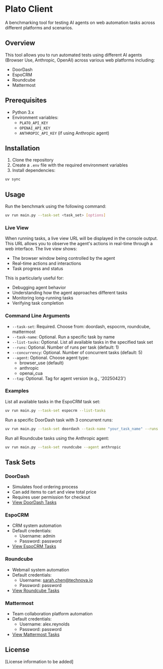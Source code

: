 # Plato Client

A benchmarking tool for testing AI agents on web automation tasks across different platforms and scenarios.

## Overview

This tool allows you to run automated tests using different AI agents (Browser Use, Anthropic, OpenAI) across various web platforms including:
- DoorDash
- EspoCRM
- Roundcube
- Mattermost

## Prerequisites

- Python 3.x
- Environment variables:
  - `PLATO_API_KEY`
  - `OPENAI_API_KEY`
  - `ANTHROPIC_API_KEY` (if using Anthropic agent)

## Installation

1. Clone the repository
2. Create a `.env` file with the required environment variables
3. Install dependencies:
```bash
uv sync
```

## Usage

Run the benchmark using the following command:

```bash
uv run main.py --task-set <task_set> [options]
```

### Live View

When running tasks, a live view URL will be displayed in the console output. This URL allows you to observe the agent's actions in real-time through a web interface. The live view shows:
- The browser window being controlled by the agent
- Real-time actions and interactions
- Task progress and status

This is particularly useful for:
- Debugging agent behavior
- Understanding how the agent approaches different tasks
- Monitoring long-running tasks
- Verifying task completion

### Command Line Arguments

- `--task-set`: Required. Choose from: doordash, espocrm, roundcube, mattermost
- `--task-name`: Optional. Run a specific task by name
- `--list-tasks`: Optional. List all available tasks in the specified task set
- `--runs`: Optional. Number of runs per task (default: 1)
- `--concurrency`: Optional. Number of concurrent tasks (default: 5)
- `--agent`: Optional. Choose agent type:
  - browser_use (default)
  - anthropic
  - openai_cua
- `--tag`: Optional. Tag for agent version (e.g., '20250423')

### Examples

List all available tasks in the EspoCRM task set:
```bash
uv run main.py --task-set espocrm --list-tasks
```

Run a specific DoorDash task with 3 concurrent runs:
```bash
uv run main.py --task-set doordash --task-name "your_task_name" --runs 3
```

Run all Roundcube tasks using the Anthropic agent:
```bash
uv run main.py --task-set roundcube --agent anthropic
```

## Task Sets

### DoorDash
- Simulates food ordering process
- Can add items to cart and view total price
- Requires user permission for checkout
- [View DoorDash Tasks](../python/src/plato/examples/doordash_tasks.py)

### EspoCRM
- CRM system automation
- Default credentials:
  - Username: admin
  - Password: password
- [View EspoCRM Tasks](../python/src/plato/examples/espocrm_tasks.py)

### Roundcube
- Webmail system automation
- Default credentials:
  - Username: sarah.chen@technova.io
  - Password: password
- [View Roundcube Tasks](../python/src/plato/examples/roundcube_tasks.py)

### Mattermost
- Team collaboration platform automation
- Default credentials:
  - Username: alex.reynolds
  - Password: password
- [View Mattermost Tasks](../python/src/plato/examples/mattermost_tasks.py)

## License

[License information to be added]

